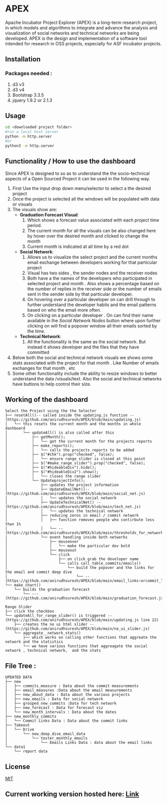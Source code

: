 # APEX

Apache Incubator Project Explorer (APEX) is a long-term research project, in which models and algorithms to integrate and advance the analysis and visualization of social networks and technical networks are being developed. APEX is the design and implementation of a software tool intended for research in OSS projects, especially for ASF incubator projects.


## Installation

### Packages needed :
1. d3 v3
2. d3 v4
3. Bootstrap 3.3.5
4. jquery 1.9.2 or 2.1.3

## Usage

```bash
cd <downloaded project folder>
#run a local host server
python -m http.server
#or
python3 -m http.server
```

## Functionality / How to use the dashboard
Since APEX is designed to so as to understand the the socio-technical aspects of a Open Sourced Project it can be used in the following way.
1. First Use the input drop down menu/selector to select a the desired project
2. Once the project is selected all the windows will be populated with data or visuals 
3. The visuals show are:
   - **Graduation Forecast Visual**: 
       1. Which shows a forecast value associated with each project time period. 
       2. The current month for all the visuals can be also changed here by hover over the desired month and clicked to change the month
       3. Current month is indicated at all time by a red dot 
   - **Social Network**:
       1. Allows us to visualize the select project and the current months email exchange between developers working for that particular project 
       2. Visual has two sides , the sender nodes and the receiver nodes
       3. Both have a the names of the developers who participated in selected project and month . Also shows a percentage based on the number of replies in the receiver side or the number of emails sent in the sender side by that particular developer.
       4. On hovering over a particular developer on can drill through to further understand the developer habits and the email patterns based on who the email more often.
       5. On clicking on a particular developer . On can find their name available in the *Social Network Nodes* button where upon further clicking on will find a popover window all their emails sorted by the time.
   - **Technical Network**:
       1. All the functionality is the same as the social network. But instead it shows developer and the files that they have committed 
4. Below both the social and technical network visuals we shows some stats associated with the project for that month . Like Number of emails exchanges for that month , etc 
5. Some other functionality include the ability to resize windows to better understand the data /visuals/text. Also the social and technical networks have buttons to help control their size.

## Working of the dashboard 
```
Select the Project using the the Selector 
├── resetAll()-- called inside the updating.js function --(https://github.com/anirudhsuresh/APEX/blob/main/updating.js)
│   └── this resets the current month and the months in whole dashboard 
│       └── updateAll() is also called after this
│           ├── getMonth();
│           │   └── get the current month for the projects reports 
│           ├── make_reports();
│           │   └── calls the projects reports to be added 
│           ├── $("#chk").prop("checked", false);
│           │   └── ensure range slider is closed at this point
│           ├── $("#make_range_slider").prop("checked", false);
│           ├── $("#hideableDiv").hide();
│           ├── $("#hideableDiv2").show();
│           │   └── closes the range slider
│           └── UpdateprojectInfo();
│               ├── updates the project information
│               ├── UpdateEmailNet()--(https://github.com/anirudhsuresh/APEX/blob/main/social_net.js)
│               │   └── updates the social network
│               ├── UpdateTechnicalNet() --(https://github.com/anirudhsuresh/APEX/blob/main/tech_net.js)
│               │   └── updates the technical network
│               ├── reducing zeros in email / commit network
│               │   ├── function removes people who contirbute less than 1%
│               │   └── --(https://github.com/anirudhsuresh/APEX/blob/main/thresholds_for_networks.js)
│               └── event handling inside both networks
│                   ├── mouseover
│                   │   └── make the particular dev bold
│                   ├── mouseout
│                   └── click
│                       ├── on click grab the developer name 
│                       └── calls call_table_commits/emails()
│                           └── build the popover and the links for the email and commit deep dive
│                               └── --(https://github.com/anirudhsuresh/APEX/blob/main/email_links~orcommit_links.js)
└── make_chart()
    └── builds the graduation forecast
        └── ---(https://github.com/anirudhsuresh/APEX/blob/main/graduation_forecast.js)

Range Slider 
├── click the checkbox 
└── updateAll_for_range_slider() is triggered --(https://github.com/anirudhsuresh/APEX/blob/main/updating.js line 22)
    ├── creates the no ui html slider --(https://github.com/anirudhsuresh/APEX/blob/main/no_ui_slider.js)
    └── aggregate__network_stats()
        ├── which works on calling other functions that aggreate the network and the statistics
        └── we have various functions that aggreagate the social network , technical network,  and the stats

```


## File Tree :
```
UPDATED DATA
├── new
│   ├── commits_measure : Data about the commit measurements
│   ├── email_measures :Data about the email measurements
│   ├── new_about_data : Data about the various projects
│   ├── new_emails : Data for social network
│   ├── grouped_new_commits :Data for tech network 
│   ├── new_forecast : Data for forecast viz
│   └── new_month_intervals : Data about the dates
├── new_monthly_commits
│   └── Commit Links Data : Data about the commit links
├── Takeout
│   └── Drive
│       └── new_deep_dive_email_data
│           └── tester_monthly_emails
│               └── Emails Links Data : data about the email links
└── data1
    └── report data
```
## License
[MIT](https://choosealicense.com/licenses/mit/)

## Current working version hosted here: [Link](https://anirudhsuresh.github.io/APEX/)
